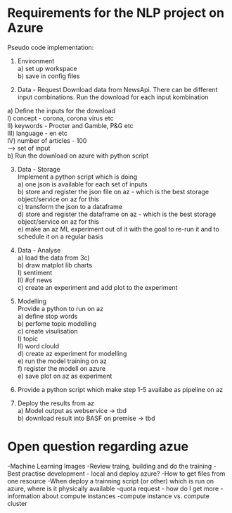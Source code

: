 # Requirements for the NLP project on Azure

Pseudo code implementation:

1) Environment\
a) set up workspace\
b) save in config files

2) Data -  Request
Download data from NewsApi. There can be different input combinations. Run the download for each input kombination

a) Define the inputs for the download <br>
	I) concept - corona, corona virus etc <br>
	II) keywords - Procter and Gamble, P&G etc <br>
	III) language - en etc <br>
	IV) number of articles - 100 <br>
--> set of input <br>
b) Run the download on azure with python script <br>

3) Data - Storage <br>
Implement a python script which is doing <br>
a) one json is available for each set of inputs <br>
b) store  and register the json file on az - which is the best storage object/service on az for this <br>
c) transform the json to a dataframe <br>
d) store and register the dataframe on az - which is the best storage object/service on az for this <br>
e) make an az ML experiment out of it with the goal to re-run it and to schedule it on a regular basis <br>

4) Data - Analyse <br>
a) load the data from 3c) <br>
b) draw matplot lib charts <br>
	I) sentiment <br>
	II) #of news <br>
c) create an experiment and add plot to the experiment <br>

5) Modelling <br>
Provide a python to run on az <br>
a) define stop words <br>
b) perfome topic modelling <br>
c) create visulisation <br>
	I) topic <br>
	II) word clould <br>
d) create az experiment for modelling <br>
e) run the model training on az <br>
f) register the modell on azure <br>
e) save plot on az as experiment <br>


6) Provide a python script which make step 1-5 availabe as pipeline on az <br>


7) Deploy the results from az <br>
a) Model output as webservice -> tbd <br>
b) download result into BASF on premise -> tbd <br>

# Open question regarding azue

-Machine Learning Images
-Review traing, building and do the training
-Best practise development - local and deploy azure?
-How to get files from one resource
-When deploy a trainning script (or other) which is run on azure, where is it physically available
-quota request - how do I get more
-information about compute instances
-compute instance vs. compute cluster


